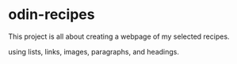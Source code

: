 # odin-recipes

This project is all about creating a webpage of my selected recipes.

using lists, links, images, paragraphs, and headings.